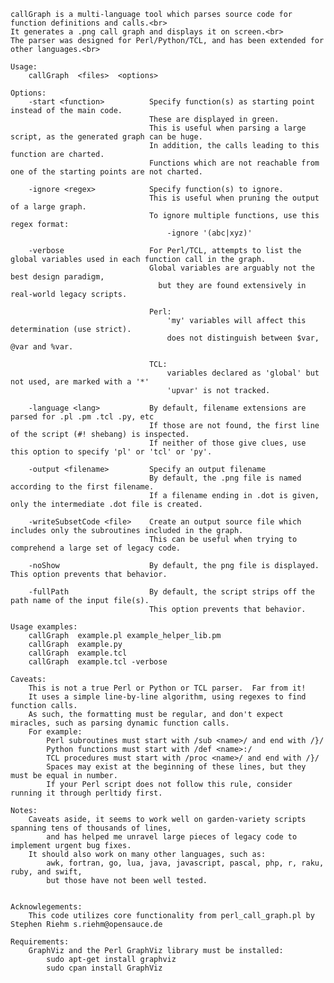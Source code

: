    callGraph is a multi-language tool which parses source code for function definitions and calls.<br>
    It generates a .png call graph and displays it on screen.<br>
    The parser was designed for Perl/Python/TCL, and has been extended for other languages.<br>

	Usage:
		callGraph  <files>  <options>
		
	Options:
		-start <function>          Specify function(s) as starting point instead of the main code.
								   These are displayed in green.
								   This is useful when parsing a large script, as the generated graph can be huge.
								   In addition, the calls leading to this function are charted.
								   Functions which are not reachable from one of the starting points are not charted.

		-ignore <regex>            Specify function(s) to ignore.
								   This is useful when pruning the output of a large graph.
								   To ignore multiple functions, use this regex format:
									   -ignore '(abc|xyz)'

		-verbose                   For Perl/TCL, attempts to list the global variables used in each function call in the graph.
								   Global variables are arguably not the best design paradigm,
									 but they are found extensively in real-world legacy scripts.

								   Perl:
									   'my' variables will affect this determination (use strict).
									   does not distinguish between $var, @var and %var.

								   TCL:
									   variables declared as 'global' but not used, are marked with a '*'
									   'upvar' is not tracked.

		-language <lang>           By default, filename extensions are parsed for .pl .pm .tcl .py, etc
								   If those are not found, the first line of the script (#! shebang) is inspected.
								   If neither of those give clues, use this option to specify 'pl' or 'tcl' or 'py'.

		-output <filename>         Specify an output filename
								   By default, the .png file is named according to the first filename.
								   If a filename ending in .dot is given, only the intermediate .dot file is created.

		-writeSubsetCode <file>    Create an output source file which includes only the subroutines included in the graph.
								   This can be useful when trying to comprehend a large set of legacy code.

		-noShow                    By default, the png file is displayed.  This option prevents that behavior.

		-fullPath                  By default, the script strips off the path name of the input file(s).
								   This option prevents that behavior.

	Usage examples:
		callGraph  example.pl example_helper_lib.pm
		callGraph  example.py
		callGraph  example.tcl
		callGraph  example.tcl -verbose

	Caveats:
		This is not a true Perl or Python or TCL parser.  Far from it!
		It uses a simple line-by-line algorithm, using regexes to find function calls.
		As such, the formatting must be regular, and don't expect miracles, such as parsing dynamic function calls.
		For example:
			Perl subroutines must start with /sub <name>/ and end with /}/
			Python functions must start with /def <name>:/
			TCL procedures must start with /proc <name>/ and end with /}/
			Spaces may exist at the beginning of these lines, but they must be equal in number.
			If your Perl script does not follow this rule, consider running it through perltidy first.
	   
	Notes:
		Caveats aside, it seems to work well on garden-variety scripts spanning tens of thousands of lines,
			and has helped me unravel large pieces of legacy code to implement urgent bug fixes.
		It should also work on many other languages, such as:
			awk, fortran, go, lua, java, javascript, pascal, php, r, raku, ruby, and swift,
			but those have not been well tested.
		

	Acknowlegements:
		This code utilizes core functionality from perl_call_graph.pl by Stephen Riehm s.riehm@opensauce.de

	Requirements:
		GraphViz and the Perl GraphViz library must be installed:
			sudo apt-get install graphviz
			sudo cpan install GraphViz

